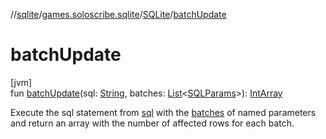 //[sqlite](../../../index.md)/[games.soloscribe.sqlite](../index.md)/[SQLite](index.md)/[batchUpdate](batch-update.md)

# batchUpdate

[jvm]\
fun [batchUpdate](batch-update.md)(sql: [String](https://kotlinlang.org/api/latest/jvm/stdlib/kotlin-stdlib/kotlin/-string/index.html), batches: [List](https://kotlinlang.org/api/latest/jvm/stdlib/kotlin-stdlib/kotlin.collections/-list/index.html)&lt;[SQLParams](../-s-q-l-params/index.md)&gt;): [IntArray](https://kotlinlang.org/api/latest/jvm/stdlib/kotlin-stdlib/kotlin/-int-array/index.html)

Execute the sql statement from [sql](batch-update.md) with the [batches](batch-update.md) of named parameters and return an array with the number of affected rows for each batch.
